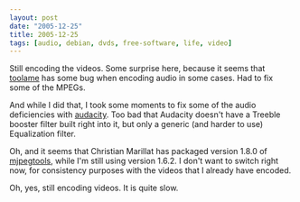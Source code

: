 ```yaml
---
layout: post
date: "2005-12-25"
title: 2005-12-25
tags: [audio, debian, dvds, free-software, life, video]
---
```

Still encoding the videos. Some surprise here, because it seems
that [toolame](http://packages.debian.org/toolame) has some bug
when encoding audio in some cases. Had to fix some of the MPEGs.

And while I did that, I took some moments to fix some of the audio
deficiencies with [audacity](http://packages.debian.org/audacity).
Too bad that Audacity doesn't have a Treeble booster filter built
right into it, but only a generic (and harder to use) Equalization
filter.

Oh, and it seems that Christian Marillat has packaged version 1.8.0
of [mjpegtools](http://mjpeg.sf.net/), while I'm still using
version 1.6.2. I don't want to switch right now, for consistency
purposes with the videos that I already have encoded.

Oh, yes, still encoding videos. It is quite slow.


